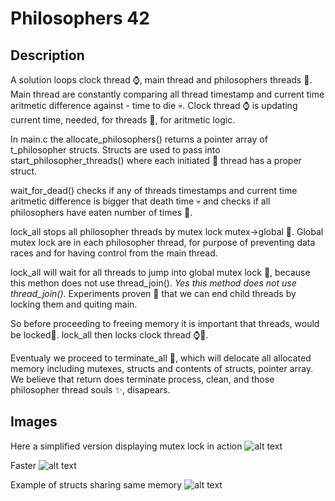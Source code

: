 # Philosophers 42

## Description

A solution loops clock thread ⌚️, main thread and philosophers threads 👴. Main thread are constantly comparing all thread timestamp and current time aritmetic difference against - time to die 💀.
Clock thread ⌚️ is updating current time, needed, for threads 👴, for aritmetic logic. 

In main.c the allocate_philosophers() returns a pointer array of t_philosopher structs.  Structs are used to pass into start_philosopher_threads() where each initiated 🚦 thread has a proper struct.

wait_for_dead() checks if any of threads timestamps and current time aritmetic difference is bigger that death time 💀 and checks if all philosophers have eaten number of times 🍴.

lock_all stops all philosopher threads by mutex lock mutex->global 🛑. Global mutex lock are in each philosopher thread, for purpose of preventing data races and for having control from the main thread.

lock_all will wait for all threads to jump into global mutex lock 🛑, because this methon does not use thread_join(). *Yes this method does not use thread_join()*. Experiments proven 🔬 that we can end child threads by locking them and quiting main.

So before proceeding to freeing memory it is important that threads, would be locked🛑.
lock_all then locks clock thread ⌚️🛑.

Eventualy we proceed to terminate_all 🏁, which will delocate all allocated memory including mutexes, structs and contents of structs, pointer array.
We believe that return does terminate process, clean, and those philosopher thread souls ✨, disapears.


## Images

Here a simplified version displaying mutex lock in action
![alt text](https://drive.google.com/uc?export=view&id=1v9BvocnlpaMWtbdD679kMtw3AB6mSgbj)

Faster
![alt text](https://drive.google.com/uc?export=view&id=1V_Jc8A015CjqWHXLNShgUq5yTK6N8I5Z)

Example of structs sharing same memory
![alt text](https://drive.google.com/uc?export=view&id=1Wmjgiu3wpJVxAUxFjIJAUZnoo2xlnevI)
